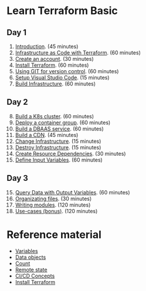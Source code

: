 # Learn Terraform Basic


## Day 1

1. [Introduction](introduction.md). (45 minutes)
2. [Infrastructure as Code with Terraform](infrastructure-as-code-with-terraform.md). (60 minutes)
3. [Create an account](create-an-account.md). (30 minutes)
4. [Install Terraform](install-terraform.md). (60 minutes)
5. [Using GIT for version control](using-git-for-version-control.md). (60 minutes)
6. [Setup Visual Studio Code](visual-studio-code.md). (15 minutes)
7. [Build Infrastructure](build-infrastructure.md). (60 minutes)

## Day 2

8. [Build a K8s cluster](build-infrastructure-k8s-cluster.md). (60 minutes)
9. [Deploy a container group](build-infrastructure-container-group.md). (60 minutes)
10. [Build a DBAAS service](build-infrastructure-dbaas.md). (60 minutes)
11. [Build a CDN](build-infrastructure-cdn-endpoint.md). (45 minutes)
11. [Change Infrastructure](change-infrastructure.md). (15 minutes)
12. [Destroy Infrastructure](destroy-infrastructure.md). (15 minutes)
13. [Create Resource Dependencies](create-resource-dependencies.md). (30 minutes)
14. [Define Input Variables](define-input-variables.md). (60 minutes)

## Day 3

15. [Query Data with Output Variables](query-data-with-output-variables.md). (60 minutes)
16. [Organizating files](organizing-files.md). (30 minutes)
17. [Writing modules](writing-modules.md). (120 minutes)
18. [Use-cases (bonus)](use-cases.md). (120 minutes)

# Reference material

- [Variables](variables.md)
- [Data objects](data.md)
- [Count](count.md)
- [Remote state](remote-state.md)
- [CI/CD Concepts](ci-cd-concepts.md)
- [Install Terraform](install-terraform.md)
